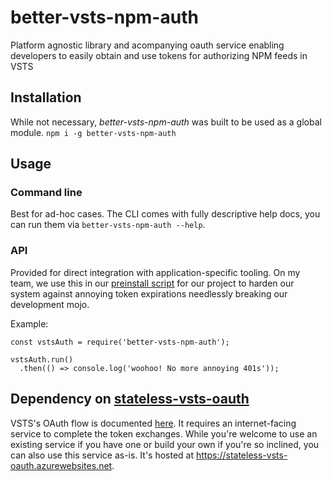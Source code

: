 # better-vsts-npm-auth
Platform agnostic library and acompanying oauth service enabling developers to easily obtain and use tokens for authorizing NPM feeds in VSTS

## Installation
While not necessary, _better-vsts-npm-auth_ was built to be used as a global module.
`npm i -g better-vsts-npm-auth`

## Usage
### Command line
Best for ad-hoc cases. The CLI comes with fully descriptive help docs, you can run them via `better-vsts-npm-auth --help`.

### API
Provided for direct integration with application-specific tooling. On my team, we use this in our [preinstall script](https://docs.npmjs.com/misc/scripts) for our project to harden our system against annoying token expirations needlessly breaking our development mojo.

Example:
```
const vstsAuth = require('better-vsts-npm-auth');

vstsAuth.run()
  .then(() => console.log('woohoo! No more annoying 401s'));
```

## Dependency on [stateless-vsts-oauth](https://github.com/zumwald/stateless-vsts-oauth)
VSTS's OAuth flow is documented [here](https://docs.microsoft.com/en-us/vsts/integrate/get-started/authentication/oauth). It requires an internet-facing service to complete the token exchanges. While you're welcome to use an existing service if you have one or build your own if you're so inclined, you can also use this service as-is. It's hosted at https://stateless-vsts-oauth.azurewebsites.net.
